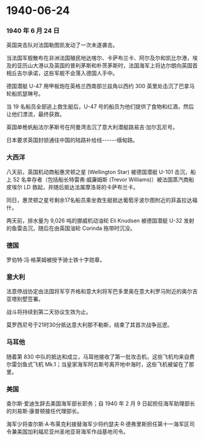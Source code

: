 # 1940-06-24

### 1940 年 6 月 24 日

英国突击队对法国勒图凯发动了一次未遂袭击。

当法国军舰散布在非洲法国殖民地达喀尔、卡萨布兰卡、阿尔及尔和凯比尔港，埃及的亚历山大港以及英国的普利茅斯和朴茨茅斯时，法国海军上将达尔朗向英国首相丘吉尔承诺，这些军舰不会落入德国人手中。

德国潜艇 U-47 用甲板炮在英格兰西南部兰兹角以西约 300
英里处击沉了巴拿马轮船凯瑟琳号。

当 19 名船员全部逃上救生艇后，U-47
号的船员为他们提供了食物和红酒，然后让他们漂流，最终获救。

英国单桅帆船法尔茅斯号在阿曼湾击沉了意大利潜艇路易吉·加尔瓦尼号。

日本要求英国封锁通往中国的陆路补给线------缅甸路。

### 大西洋

八天前，英国机动商船惠灵顿之星 (Wellington Star) 被德国潜艇 U-101
击沉，船上 52 名幸存者（包括船长特雷弗·威廉姆斯 (Trevor
Williams)）被法国蒸汽商船皮埃尔 LD
救起，并随后抵达法属摩洛哥的卡萨布兰卡。

同日，惠灵顿之星号剩余17名船员乘坐救生艇抵达葡萄牙波尔图附近的菲盖拉达福什。

两天前，排水量为 9,026 吨的挪威机动油轮 Eli Knudsen 被德国潜艇 U-32
发射的鱼雷击沉，随后在由英国油轮 Corinda 拖带时沉没。

### 德国

罗伯特·冯·格莱姆被授予骑士铁十字勋章。

### 意大利

法意停战协定由法国将军亨齐格和意大利将军巴多里奥在意大利罗马附近的奥尔吉亚塔别墅签署。

战斗将持续到第二天协议生效为止。

莫罗西尼号于21时30分抵达意大利那不勒斯，结束了其首次战争巡逻。

### 马耳他

随着第 830
中队的抵达和成立，马耳他接收了第一批攻击机，这些飞机均来自费尔雷剑鱼式飞机
Mk.1；当皇家海军阿古斯号离开地中海时，这些飞机被留在了那里。

### 美国

查尔斯·爱迪生辞去美国海军部长职务；自 1940 年 2 月 9
日起担任海军助理部长的刘易斯·康普顿接任代理部长。

海军少将查尔斯·A·布莱克利接替海军少将约瑟夫·R·德弗里斯担任第十一海军区司令兼美国加利福尼亚州圣地亚哥海军作战基地司令。